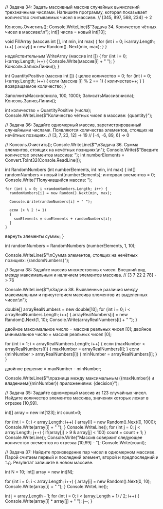 // Задача 34: Задать массивный массив случайных вычислений трехзначными числами. Напишите программу, которая показывает количество считываемых чисел в массиве.
// [345, 897, 568, 234] -> 2

Консоль.Очистить();
Console.WriteLine($"Задача 34. Количество чётных чисел в массиве:\n");
int[] числа = новый int[10];

void FillArray (массив int [], int min, int max) {
  for (int i = 0; i<array.Length; i++) {
    array[i] = new Random(). Next(min, max);
  }
}

недействительным WriteArray (массив int []) {
    for (int i = 0; i<array.Length; i++) {
    Console.Write(массив[i] + " ");
  }
  Консоль.ЗаписьЛинии();
}

int QuantityPositive (массив int []) {
    целое количество = 0;
    for (int i = 0; i<array.Length; i++) {
    если (массив [i] % 2 == 1)
    {
      количество++;
    }
  }
  возвращаемое количество;
}

ЗаполнитьМассив(числа, 100, 1000);
ЗаписатьМассив(числа);
Консоль.ЗаписьЛинии();

int количество = QuantityPositive (числа);
Console.WriteLine($"Количество чётных чисел в массиве: {quantity}");


// Задача 36: Задайте одномерный массив, зарегистрированный случайными числами. Появляются количества элементов, стоящих на нечётных позициях.
// [3, 7, 23, 12] -> 19
// [-4, -6, 89, 6] -> 0


// Консоль.Очистить();
Console.WriteLine($"\nЗадача 36. Сумма элементов, стоящих на нечётных позициях:\n");
Console.Write($"Введите количество элементов массива: ");
int numberElements = Convert.ToInt32(Console.ReadLine());

int RandomNumbers (int numberElements, int min, int max)
  {
  int[] randomNumbers = новый int[numberElements];
  интервал элементов = 0;
  Console.Write("Получившийся массив: ");

    for (int i = 0; i <randomNumbers.Length; i++) {
      randomNumbers[i] = new Random().Next(min, max);

      Console.Write(randomNumbers[i] + " ");

      если (я % 2 != 1)
      {
        sumElements = sumElements + randomNumbers[i];
      }
    }
  вернуть элементы суммы;
  }

int randomNumbers = RandomNumbers (numberElements, 1, 10);

Console.WriteLine($"\nСумма элементов, стоящих на нечётных позициях: {randomNumbers}");


// Задача 38: Задайте массив множественных чисел. Внешний вид между максимальным и наличием элементов массива.
// [3 7 22 2 78] -> 76

Console.WriteLine($"\nЗадача 38. Выявленные различия между максимальным и присутствием массива элементов из выделенных чисел:\n");

double[] arrayRealNumbers = new double[10];
  for (int i = 0; i < arrayRealNumbers.Length; i++)
  {
    arrayRealNumbers[i] = new Random().Next(1, 10);
    Console.Write(arrayRealNumbers[i] + " ");
  }

двойное максимальное число = массив реальных чисел [0];
двойное минимальное число = массив реальных чисел [0];

  for (int i = 1; i < arrayRealNumbers.Length; i++)
  {
    если (maxNumber < arrayRealNumbers[i])
    {
      maxNumber = arrayRealNumbers[i];
    }
        если (minNumber > arrayRealNumbers[i])
    {
      minNumber = arrayRealNumbers[i];
    }
  }

  двойное решение = maxNumber - minNumber;

  Console.WriteLine($"\nразница между максимальным ({maxNumber}) и владением({minNumber}) приложениями: {decision}");


  // Задача 35: Задайте одномерный массив из 123 случайных чисел. Найдите количество элементов массива, значения которых лежат в отрезке [10,99].

int[] array = new int[123];
int count=0;

for (int i = 0; i < array.Length; i++)
{
    array[i] = new Random().Next(0, 1000);
    Console.Write(array[i] + " ");
}
Console.WriteLine();
for (int j = 0; j < array.Length; j++)
{
    if(array[j] > 9 & array[j] < 100) count = count + 1;
}
Console.WriteLine();
Console.Write("Массив совержит следующее количество элементов из отрезка [10,99] - ");
Console.Write(count);


// Задача 37: Найдите произведение пар чисел в одномерном массиве. Парой считаем первый и последний элемент, второй и предпоследний и т.д. Результат запишите в новом массиве.

int N = 10;
int[] array = new int[N];

for (int i = 0; i < array.Length; i++)
{
    array[i] = new Random().Next(0, 10);
    Console.Write(array[i] + " ");
}
Console.WriteLine();

int j = array.Length - 1;
for (int i = 0; i < (array.Length + 1) / 2; i++)
{
    Console.Write(array[i] * array[j] + " ");
    j--;
}
